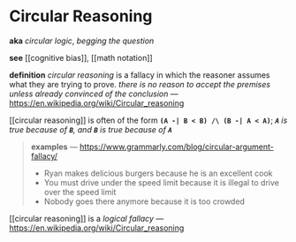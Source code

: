 # Circular Reasoning

**aka** _circular logic_, _begging the question_

**see** [[cognitive bias]], [[math notation]]

**definition** _circular reasoning_ is a fallacy in which the reasoner assumes what they are trying to prove. _there is no reason to accept the premises unless already convinced of the conclusion_ &mdash; <https://en.wikipedia.org/wiki/Circular_reasoning>

[[circular reasoning]] is often of the form **`(A -| B < B) /\ (B -| A < A)`**; _**`A`** is true because of **`B`**, and **`B`** is true because of **`A`**_

> **examples** &mdash; <https://www.grammarly.com/blog/circular-argument-fallacy/>
>
> - Ryan makes delicious burgers because he is an excellent cook
> - You must drive under the speed limit because it is illegal to drive over the speed limit
> - Nobody goes there anymore because it is too crowded

[[circular reasoning]] is a _logical fallacy_ &mdash; <https://en.wikipedia.org/wiki/Circular_reasoning>
